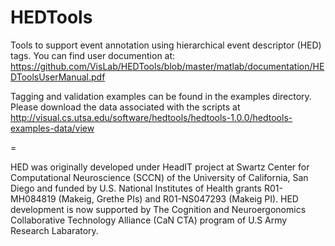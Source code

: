 # HEDTools
Tools to support event annotation using hierarchical event descriptor (HED) tags. You can find user documention at:    
https://github.com/VisLab/HEDTools/blob/master/matlab/documentation/HEDToolsUserManual.pdf

Tagging and validation examples can be found in the examples directory. Please download the data associated with the scripts at http://visual.cs.utsa.edu/software/hedtools/hedtools-1.0.0/hedtools-examples-data/view 

=

HED was originally developed under HeadIT project at Swartz Center for Computational Neuroscience (SCCN) of the University of California, San Diego and funded by U.S. National Institutes of Health grants R01-MH084819 (Makeig, Grethe PIs) and R01-NS047293 (Makeig PI). HED development is now supported by The Cognition and Neuroergonomics Collaborative Technology Alliance (CaN CTA) program of U.S Army Research Labaratory.
